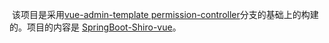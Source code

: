 ​	该项目是采用[vue-admin-template permission-controller](https://github.com/PanJiaChen/vue-admin-template)分支的基础上的构建的。项目的内容是 [SpringBoot-Shiro-vue](https://github.com/Heeexy/SpringBoot-Shiro-Vue)。

